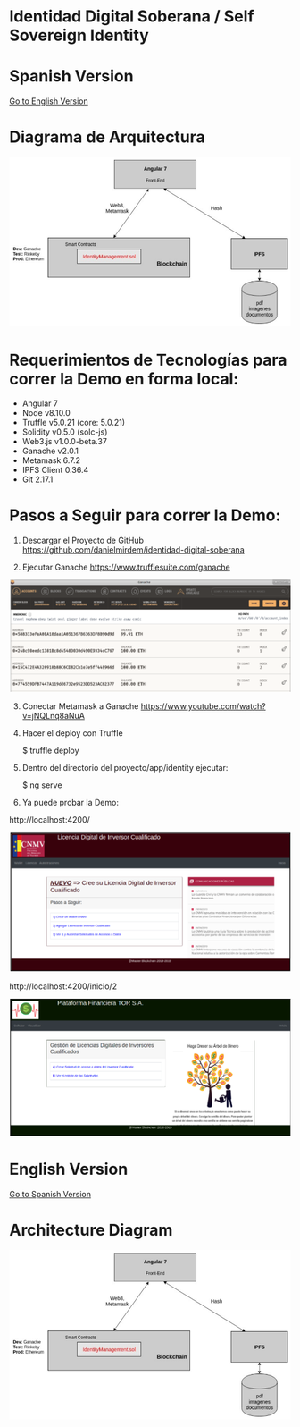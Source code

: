 # Identidad Digital Soberana / Self Sovereign Identity 


# Spanish Version

[Go to English Version](#english-version)


# Diagrama de Arquitectura

![Test Image 1](Identidad-Soberana.png)


# Requerimientos de Tecnologías para correr la Demo en forma local:

- Angular 7
- Node v8.10.0
- Truffle v5.0.21 (core: 5.0.21)
- Solidity v0.5.0 (solc-js)
- Web3.js v1.0.0-beta.37
- Ganache v2.0.1
- Metamask 6.7.2
- IPFS Client 0.36.4
- Git 2.17.1


# Pasos a Seguir para correr la Demo:


1) Descargar el Proyecto de GitHub
https://github.com/danielmirdem/identidad-digital-soberana

2) Ejecutar Ganache
https://www.trufflesuite.com/ganache

![Test Image 1](ganache.png)

3) Conectar Metamask a Ganache
https://www.youtube.com/watch?v=jNQLnq8aNuA

4) Hacer el deploy con Truffle

    $ truffle deploy

5) Dentro del directorio del proyecto/app/identity ejecutar:

    $ ng serve

6) Ya puede probar la Demo:

http://localhost:4200/

![Test Image 1](localhost-4200-cnmv.png)

http://localhost:4200/inicio/2

![Test Image 1](localhost-4000-tor.png)

    
    
# English Version

[Go to Spanish Version](#spanish-version)


# Architecture Diagram

![Test Image 1](Identidad-Soberana.png)

